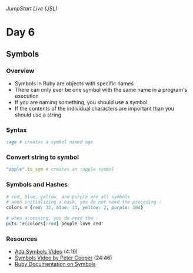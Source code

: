 _JumpStart Live (JSL)_
# Day 6
## Symbols

### Overview
* Symbols in Ruby are objects with specific names
* There can only ever be one symbol with the same name in a program's execution
* If you are naming something, you should use a symbol
* If the contents of the individual characters are important than you should use a string

### Syntax
```ruby
:age # creates a symbol named age
```

### Convert string to symbol

```ruby
"apple".to_sym # creates an :apple symbol
```

### Symbols and Hashes

```ruby
# red, blue, yellow, and purple are all symbols
# when initializing a hash, you do not need the preceding :
colors = {red: 32, blue: 13, yellow: 2, purple: 104}

# when accessing, you do need the :
puts "#{colors[:red] people love red"
```

### Resources
* [Ada Symbols Video](https://adaacademy.hosted.panopto.com/Panopto/Pages/Viewer.aspx?id=c01b4ab7-7a1e-4f92-9e27-c7d561146016) (4:19)
* [Symbols Video by Peter Cooper](https://youtu.be/mBXGBbEbXZY) (24:46)
* [Ruby Documentation on Symbols](http://ruby-doc.org/core-2.4.0/Symbol.html)